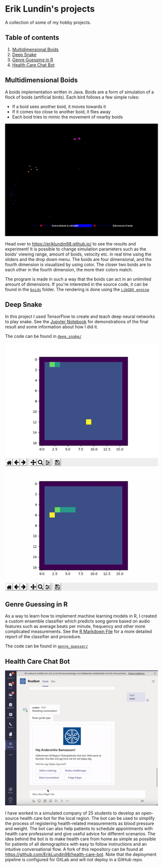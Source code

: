 # Erik Lundin's projects

A collection of some of my hobby projects.

## Table of contents

1. [Multidimensional Boids](#Multidimensional-Boids)
2. [Deep Snake](#Deep-Snake)
3. [Genre Guessing in R](#Genre-Guess)
4. [Health Care Chat Bot](#Health-Bot)

<a name="Multidimensional-Boids">

## Multidimensional Boids

A boids implementation written in Java. Boids are a form of simulation of a flock of boids (artificial birds). Each bird follows a few simple rules:

* If a boid sees another boid, it moves towards it
* If it comes too close to another boid, it flies away
* Each boid tries to mimic the movement of nearby boids

![resnake](https://github.com/ErikLundin98/public/blob/main/boids/media/boids.gif)

Head over to https://eriklundin98.github.io/ to see the results and experiment! It is possible to change simulation parameters such as the boids' viewing range, amount of boids, velocity etc. in real time using the sliders and the drop down menu. The boids are four dimensional, and the fourth dimension is visualized by using color. The closer two boids are to each other in the fourth dimension, the more their colors match.

The program is made in such a way that the boids can act in an unlimited amount of dimensions. If you're interested in the source code, it can be found in the [`boids`](https://github.com/ErikLundin98/public/tree/main/boids/core/src/com/mygdx/game) folder. The rendering is done using the [`LibGDX engine`](https://libgdx.badlogicgames.com/)

<a name="Deep-Snake">

## Deep Snake

In this project I used TensorFlow to create and teach deep neural networks to play snake. See the [Jupyter Notebook](https://github.com/ErikLundin98/public/blob/main/deep_snake/deep_snake.ipynb) for demonstrations of the final result and some information about how I did it.

The code can be found in [`deep_snake/`](https://github.com/ErikLundin98/public/tree/main/deep_snake)

![resnake](https://github.com/ErikLundin98/public/blob/main/deep_snake/media/reinforcement_snake.gif)
![slsnake](https://github.com/ErikLundin98/public/blob/main/deep_snake/media/supervised_snake.gif)

<a name="Genre-Guess">
  
## Genre Guessing in R

As a way to learn how to implement machine learning models in R, I created a custom ensemble classifier which predicts song genre based on audio features such as average beats per minute, frequency and other more complicated measurements. See the [R Markdown File](https://github.com/ErikLundin98/public/blob/main/genre_guesser/genreguesser.md) for a more detailed report of the classifier and procedure.

The code can be found in [`genre_guesser/`](https://github.com/ErikLundin98/public/tree/main/genre_guesser)

<a name="Health-Bot">
  
## Health Care Chat Bot

![botdemo](https://github.com/ErikLundin98/public/blob/main/health_care_bot/bot-demo.gif)

I have worked in a simulated company of 25 students to develop an open-source health care bot for the local region. The bot can be used to simplify the process of registering health-related measurements as blood pressure and weight. The bot can also help patients to schedule appointments with health care professional and give useful advice for different scenarios. The idea behind the bot is to make health care from home as simple as possible for patients of all demographics with easy to follow instructions and an intuitive conversational flow. A fork of this repository can be found at https://github.com/ErikLundin98/health-care-bot. Note that the deployment pipeline is configured for GitLab and will not deploy in a GitHub repo. 
